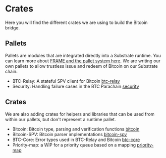 # Crates

Here you will find the different crates we are using to build the Bitcoin bridge.

## Pallets

Pallets are modules that are integrated directly into a Substrate runtime. You can learn more about [FRAME and the pallet system here](https://substrate.dev/docs/en/conceptual/runtime/frame).
We are writing our own pallets to allow trustless issue and redeem of Bitcoin on our Substrate chain.

- BTC-Relay: A stateful SPV client for Bitcoin [btc-relay](./btc-relay)
- Security: Handling failure cases in the BTC Parachain [security](./security)

## Crates

We are also adding crates for helpers and libraries that can be used from within our pallets, but don't represent a runtime pallet.

- Bitcoin: Bitcoin type, parsing and verification functions [bitcoin](./bitcoin)
- Bitcoin-SPV: Bitcoin parser implementations [bitcoin-spv](./bitcoin-spv)
- BTC-Core: Error types used in BTC-Relay and Bitcoin [btc-core](./btc-core) 
- Priority-map: a WIP for a priority queue based on a mapping [priority-map](./priority-map)
